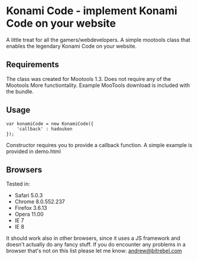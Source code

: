 Konami Code - implement Konami Code on your website
=====================================================

A little treat for all the gamers/webdevelopers. A simple mootools class that
enables the legendary Konami Code on your website.

Requirements
------------
The class was created for Mootools 1.3. Does not require any of the Mootools More functiontality. Example MooTools download is included with the bundle.

Usage
------------
    var konamiCode = new KonamiCode({ 
        'callback' : hadouken 
    });

Constructor requires you to provide a callback function. A simple example is provided in demo.html


Browsers
------------
Tested in:
- Safari 5.0.3
- Chrome 8.0.552.237
- Firefox 3.6.13
- Opera 11.00
- IE 7
- IE 8

It should work also in other browsers, since it uses a JS framework and doesn't actually do any fancy stuff. If you do encounter any problems in a browser that's not on this list please let me know: andrew@bitrebel.com